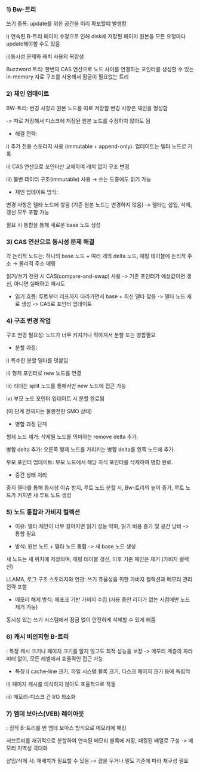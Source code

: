 ### 1) Bw-트리
쓰기 증폭: update를 위한 공간을 미리 확보할떄 발생함

i) 연속된 B-트리 페이지 수정으로 인해 disk에 저장된 페이지 원본을 모든 요청마다 update해야할 수도 있음

ii)동시성 문제와 래치 사용의 복잡성

Buzzword 트리: 한번의 CAS 연산으로 노드 사이를 연결하는 포인터를 생성할 수 있는 in-memory 자료 구조를 사용해서 잠금이 필요없는 트리

### 2) 체인 업데이트

BW-트리: 변경 사항과 원본 노드를 따로 저장함 변경 사항은 체인을 형성함 

-> 따로 저장해서 디스크에 저장된 원본 노드를 수정하지 않아도 됨

- 해결 전략: 

i) 추가 전용 스토리지 사용 (immutable + append-only). 업데이트는 델타 노드로 기록

ii) CAS 연산으로 포인터만 교체하여 래치 없이 구조 변경

iii) 불변 데이터 구조(immutable) 사용 → 쓰는 도중에도 읽기 가능

- 체인 업데이트 방식:

변경 사항은 델타 노드에 쌓음 (기존 원본 노드는 변경하지 않음) -> 델타는 삽입, 삭제, 갱신 모두 포함 가능

필요 시 통합을 통해 새로운 base 노드 생성

### 3) CAS 연산으로 동시성 문제 해결

각 논리적 노드는: 하나의 base 노드 + 여러 개의 delta 노드, 매핑 테이블에 논리적 주소 → 물리적 주소 매핑

읽기/쓰기 전환 시 CAS(compare-and-swap) 사용 -> 기존 포인터가 예상값이면 갱신, 아니면 실패하고 재시도

- 읽기 흐름: 루트부터 리프까지 따라가면서 base + 최신 델타 찾음 -> 델타 노드 새로 생성 -> CAS로 포인터 업데이트

### 4) 구조 변경 작업
구조 변경 필요성: 노드가 너무 커지거나 작아져서 분할 또는 병합필요

- 분할 과정: 

i) 특수한 분할 델타를 덧붙임

ii) 형제 포인터로 new 노드를 연결

iii) 리더는 split 노드를 통해서만 new 노드에 접근 가능

iv) 부모 노드 포인터 업데이트 시 분할 완료됨

(이 단계 전까지는 불완전한 SMO 상태)

- 병합 과정 단계

형제 노드 제거: 삭제될 노드를 의미하는 remove delta 추가.

병합 delta 추가: 오른쪽 형제 노드를 가리키는 병합 delta를 왼쪽 노드에 추가.

부모 포인터 업데이트: 부모 노드에서 해당 자식 포인터를 삭제하여 병합 완료.

- 중간 상태 처리

중지 델타를 통해 동시성 이슈 방지, 루트 노드 분할 시, Bw-트리의 높이 증가, 루트 노드가 커지면 새 루트 노드 생성


### 5) 노드 통합과 가비지 컬렉션

- 이유: 델타 체인이 너무 길어지면 읽기 성능 악화, 읽기 비용 증가 및 공간 낭비 -> 통합 필요

- 방식: 원본 노드 + 델타 노드 통합 -> 새 base 노드 생성

새 노드는 새 위치에 저장되며, 매핑 테이블 갱신, 이후 기존 체인은 제거 (가비지 컬렉션)

LLAMA, 로그 구조 스토리지와 연관: 쓰기 효율성을 위한 가비지 컬렉션과 메모리 관리 전략 포함

- 메모리 해제 방식: 에포크 기반 가비지 수집 (사용 중인 리더가 없는 시점에만 노드 제거 가능)

동시성 있는 쓰기 시스템에서 잠금 없이 안전하게 삭제할 수 있게 해줌


### 6) 캐시 비인지형 B-트리

: 특정 캐시 크기나 페이지 크기를 알지 않고도 최적 성능을 보장 -> 메모리 계층의 파라미터 없이, 모든 레벨에서 효율적인 접근 가능

- 특징
i) cache-line 크기, 파일 시스템 블록 크기, 디스크 페이지 크기 등에 독립적

ii) 페이지 캐시를 의식하지 않아도 효율적으로 작동

iii) 메모리-디스크 간 I/O 최소화


### 7) 엠데 보아스(VEB) 레이아웃
: 정적 B-트리를 반 엠데 보아스 방식으로 메모리에 패킹

서브트리를 재귀적으로 분할하여 연속된 메모리 블록에 저장, 패킹된 배열로 구성 -> 메모리 지역성 극대화

삽입/삭제 시: 재배치가 필요할 수 있음 -> 갭을 두거나 밀도 기준에 따라 재구성 필요
